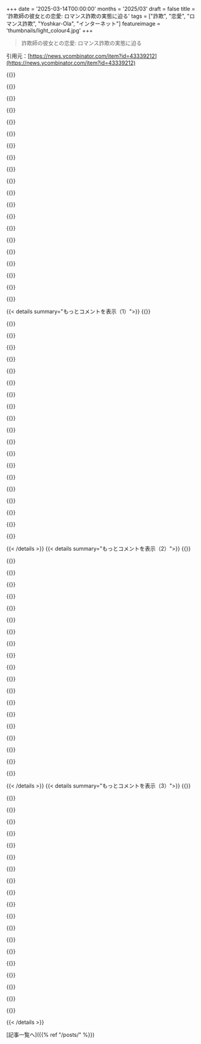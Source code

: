 +++
date = '2025-03-14T00:00:00'
months = '2025/03'
draft = false
title = '詐欺師の彼女との恋愛: ロマンス詐欺の実態に迫る'
tags = ["詐欺", "恋愛", "ロマンス詐欺", "Yoshkar-Ola", "インターネット"]
featureimage = 'thumbnails/light_colour4.jpg'
+++

> 詐欺師の彼女との恋愛: ロマンス詐欺の実態に迫る

引用元：[https://news.ycombinator.com/item?id=43339212](https://news.ycombinator.com/item?id=43339212)

{{<matomeQuote body="Yoshkar-Olaが出てきたけど、俺はYoshkar-Ola出身だ。ここでは2000年代初頭からこの手の詐欺があった。かつてはロシアで詐欺の首都と呼ばれたことも。知り合いが2005年から2007年までこの仕事をしてて、警察に襲撃される直前に辞めた。イギリスの人が報告したらしい。それ以降は全然聞かなかったのにこの記事を見てちょっと悲しい。西側ではPrigozhinと結びつけられることが多いけど、実は他にも面白いことがあるんだ。例えば、ヨーロッパで最後まで残るまだ実践されている異教徒の宗教がある。" userName="kgeist" createdAt="2025-03-14T15:51:05" color="#45d325">}}

{{<matomeQuote body="＞“西側でPrigozhinと結びつけられるのは悲しい”<br>Pringlesのここ数年は暗い意味で面白すぎて競うのが無理って感じだよね。" userName="mgfist" createdAt="2025-03-14T19:34:30" color="">}}

{{<matomeQuote body="最近、関連業界についてのYouTube動画を見たんだけど、ちょっと似たアイデアで、詐欺が見えにくい違法な場所に隠れてるみたい。" userName="thaumasiotes" createdAt="2025-03-14T18:50:17" color="">}}

{{<matomeQuote body="Pringlesの右腕は異教徒じゃなかったっけ？" userName="inemesitaffia" createdAt="2025-03-16T17:19:11" color="">}}

{{<matomeQuote body="Yoshkar-Ola自体は偽物みたいだよ。写真をググればわかるし、その川岸の通りの名前もね。冗談だけど、少し好きだな。貴重な建築物が壊されてないといいけど。" userName="shatsky" createdAt="2025-03-14T23:23:26" color="">}}

{{<matomeQuote body="2000年以降に何度か訪れたけど、特に貴重なものは壊されてないと思う。ただ、その偽物の川岸はかなり場違いで奇妙だね。本物に似せたNeuschwanstein Castleもあるし、元が偽造に近いのもアイロニック。" userName="orbital-decay" createdAt="2025-03-15T11:31:03" color="">}}

{{<matomeQuote body="この詐欺は、彼女にお金を送るっていう古典的なものだけど、今の詐欺は違うかもしれない。”pig butchering”スカムは、数ヶ月間連絡を取ってお金を要求しないこともあって、最後には投資を勧めるようになる。" userName="danielvf" createdAt="2025-03-14T10:27:42" color="#38d3d3">}}

{{<matomeQuote body="このpig butcheringをしてる人たちは、カンボジアで人身売買されて劣悪な奴隷状態で働いてるんだ。" userName="fmajid" createdAt="2025-03-14T12:19:40" color="#ff5c5c">}}

{{<matomeQuote body="この話を聞いてから、もう彼らと関わるのをやめた。" userName="EvanAnderson" createdAt="2025-03-14T13:57:09" color="">}}

{{<matomeQuote body="テレマーケターにはちょっと冷たく接してたけど、今は刑務所の労働者がいるって知ってからは、それ以上はできなくなった。もうそんなの正当化できないな。" userName="pavel_lishin" createdAt="2025-03-14T14:18:43" color="">}}

{{<matomeQuote body="同感だなぁ。どんなことであれ、他人に優しくすることは重要だよね。カスタマーサービスの人に怒るのって無意味だし、彼らは問題に関与してないのに。結局、不満を書いたりしても、言わずに済む方がいいこともあるよね。" userName="pocketarc" createdAt="2025-03-14T14:44:57" color="#45d325">}}

{{<matomeQuote body="昔はそう思ってたけど、企業がわざと客を困らせるように教育してることを知ってから考えが変わった。実際、フライトで家族と一緒に座れなかった時は、声を大にして困惑を表明したらなんとか振り返った。" userName="rawgabbit" createdAt="2025-03-14T19:48:58" color="#785bff">}}

{{<matomeQuote body="でも、カスタマーサポートも選択肢が少ないんだよね。彼らも指示に従わないと仕事を失うから、根本的な問題を抱えた一炊の人に怒るのは違うと思う。" userName="pavel_lishin" createdAt="2025-03-14T20:13:21" color="">}}

{{<matomeQuote body="最終的に、五人を経て誰かに気づいてもらえたよ。大声出したことで注目を浴びれたのもあるかも。" userName="rawgabbit" createdAt="2025-03-14T22:10:09" color="">}}

{{<matomeQuote body="カスタマーサービスの人は、企業の代わりに怒りを受ける役割を担わされてるよね。こうすることで企業は責任を回避してる。今回は、詐欺師たちの物語も同様で、同情を引くことで罪を軽くしてる気がする。" userName="SkyBelow" createdAt="2025-03-14T17:19:15" color="#785bff">}}

{{<matomeQuote body="奴隷状態の人々に同情する気持ちはあっても、詐欺を止めたいという気持ちは同じだよ。ただ、パスポートを奪われた人に対しては怒鳴らない。" userName="pavel_lishin" createdAt="2025-03-14T20:14:30" color="#ff5733">}}

{{<matomeQuote body="『The Good Place』のストーリーが印象に残ってる。天国に行くためには良い行いでポイントを稼がないといけなくて、現代なら逆にマイナスばかりって話。" userName="psadauskas" createdAt="2025-03-14T15:04:16" color="">}}

{{<matomeQuote body="Aurora Moralesの『Medicine Stories』には、不公正な世界にいることで心を硬くするしかないということが書かれてる。それが我々の精神的健康を脅かしているんだよ。" userName="andrei_says_" createdAt="2025-03-14T17:37:11" color="#45d325">}}

{{<matomeQuote body="その話、まさに共感できる。無力感や不公正な世界に直面すると、鬱になるのは自然な反応だよね。" userName="an_aparallel" createdAt="2025-03-14T20:56:25" color="">}}

{{<matomeQuote body="このショーはもう5年以上前だけど、見てない人のためにネタバレには注意してあげてほしいね。" userName="pavel_lishin" createdAt="2025-03-14T15:07:49" color="">}}

{{< details summary="もっとコメントを表示（1）">}}
{{<matomeQuote body="電話で詐欺師に捕まったと思った時、相手のおばさんに色々質問したんだけど、答えが曖昧で不安になった。結局その電話はマーケティングの正当なもので、私が報告したつもりが恥ずかしかったよ。" userName="AStonesThrow" createdAt="2025-03-14T17:23:02" color="">}}

{{<matomeQuote body="恥ずかしいことなんてないと思う。むしろ、電話をかけてくる連中がしっかりしてないのが恥ずかしいよ。私は重要じゃない電話は無視してるし。" userName="pavel_lishin" createdAt="2025-03-14T18:47:44" color="">}}

{{<matomeQuote body="良いアイデアだね。HNにはネタバレタグはないけど、警告を追加したよ。" userName="psadauskas" createdAt="2025-03-14T15:16:32" color="">}}

{{<matomeQuote body="興味がある人のためのネタバレ：<br>ポイント計算のプロセス - https://www.youtube.com/watch?v=hY-Rzou38k4<br>問題を説明しようとするMichael（画面の数学を参照） - https://www.youtube.com/watch?v=R8m_5HDZF7w&t=1m40s" userName="Terr_" createdAt="2025-03-14T19:28:03" color="">}}

{{<matomeQuote body="「The Good Place」からの一つの印象：天国に入るのはポイント制で、良いことをするとポイントがもらえて悪いことをすると失うんだ。要するにカルヴァン主義だね。" userName="brnt" createdAt="2025-03-15T08:55:58" color="#45d325">}}

{{<matomeQuote body="もっと明らかに違法なテレマーケッターについて言ってたんだ。失礼にならずに会話を引き延ばすのは問題ないし、その間にお年寄りの祖母が騙されないようにするのが大事だよ。" userName="pavel_lishin" createdAt="2025-03-14T14:50:49" color="">}}

{{<matomeQuote body="電話でセールスをしてる人の中には、刑務所の労働者もいるって聞いたんだ。犯罪で罰せられた人が電話してくるのか、それとも東南アジアで誘拐されてる人のことを指してるのか？" userName="lurk2" createdAt="2025-03-14T22:29:40" color="">}}

{{<matomeQuote body="犯罪者に嫌なことが起こるのを気にする人が多いのが不思議だよ。普通の人に対して悪くしても、犯罪者だったらショックを受けるの？" userName="xp84" createdAt="2025-03-14T19:08:18" color="">}}

{{<matomeQuote body="＞“刑務所は楽しくない場所で、働くことを期待するのは酷い罰ではない。”確かに、刑務所に送られるのはその条件だけじゃなく、強制労働も含まれてるから問題だよ。" userName="gambiting" createdAt="2025-03-14T19:18:16" color="">}}

{{<matomeQuote body="＞“刑務所はただ座ってるだけでなく、なぜ働かないといけないの？”これは正直理解できないね。懲役中の人たちに特別な権利を与える必要はないと思うよ。" userName="xp84" createdAt="2025-03-14T19:35:26" color="">}}

{{<matomeQuote body="＞”社会において働かずとも面倒を見てもらう権利を認めない”ってのはおかしいよね。病気や障害の人たちをどうするの？働かなくても手助けするのが普通じゃん？それに、犯罪者を閉じ込めるのは私たちの安全のためなんだし、彼らにはワークを強いるべきってのも理解できる。でも利益を求めると腐敗の温床になるよね。" userName="gambiting" createdAt="2025-03-14T20:13:19" color="#45d325">}}

{{<matomeQuote body="＞”服役中に働くことを期待するのは残酷な罰ではない”と言われるけど、奴隷みたいじゃん。" userName="pavel_lishin" createdAt="2025-03-14T21:02:32" color="">}}

{{<matomeQuote body="これって特定のロビー団体が主張してる過激な話だよね。確かに奴隷っぽい部分もあるけど、あんたは自ら選んで囚人になったわけだし、一生じゃなく期間限定だし、法的にも身体的な危害は受けないようになってる。" userName="xp84" createdAt="2025-03-15T00:14:06" color="">}}

{{<matomeQuote body="関わることにも関わらないことにもデメリットがあるけど、俺は関わるチームにいる。相手が短期間で真の被害者を見つけられないと、この業界は消えるはずだ。" userName="Scoundreller" createdAt="2025-03-14T14:12:36" color="">}}

{{<matomeQuote body="＞”真の被害者が見つからないと業界は消える”っていうけど、それで時間を無駄にしてるのはあんたじゃない？業界全体がフルタイムで働いてるってことを考えてみて。" userName="inetknght" createdAt="2025-03-14T15:17:53" color="">}}

{{<matomeQuote body="業界にはビジネスモデルがあって、利益率が低いなら業界自体が崩壊するってことに気づいて。ドライブスルーの話と同じだね。長い間電話をしてる間に、スキャマーにとっては収入が減るんだよ。" userName="Teever" createdAt="2025-03-14T15:42:29" color="#ff5733">}}

{{<matomeQuote body="この手のビジネスの主な制限は、利益が20％の被害者から得られるパレート分布になってることだよね。それに、この業界では人を誘拐してまで働かせる必要があるのは、利益が大きなコストだからだろうね。" userName="lurk2" createdAt="2025-03-14T22:26:02" color="">}}

{{<matomeQuote body="相手を長く引き留める方法を見つけるのが楽しみの一部なんだ。" userName="Scoundreller" createdAt="2025-03-14T15:24:01" color="">}}

{{<matomeQuote body="カンボジア語で助けがいるかメッセージを送ってる。被害者はカンボジアの人じゃないから読めないけど、捕まってる人をビビらせるために送ってるんだ。" userName="derefr" createdAt="2025-03-14T18:56:56" color="">}}

{{<matomeQuote body="昔はスキャマーに冷たく接してたけど、最近は愛してるって伝える方法を試してみたら、効果があったよ。一人は名前と居場所を教えてくれた。愛してるって言うだけで何のコストもかからないからね。" userName="Mistletoe" createdAt="2025-03-14T16:35:14" color="#45d325">}}


{{< /details >}}
{{< details summary="もっとコメントを表示（2）">}}
{{<matomeQuote body="AIが人間の代わりになるのはいいニュースなのかな？" userName="asah" createdAt="2025-03-14T14:36:03" color="">}}

{{<matomeQuote body="AIの“仲間”モデルのおかげで、長引く詐欺がますます増えそうだね。" userName="inimino" createdAt="2025-03-14T20:50:16" color="">}}

{{<matomeQuote body="今やpig butcheringは有名すぎて、騙される人はどんな詐欺にも引っかかるだろうな。" userName="guappa" createdAt="2025-03-14T11:09:17" color="">}}

{{<matomeQuote body="Runescapeで詐欺に遭うのは学校のカリキュラムに入れるべきだな。" userName="Lanolderen" createdAt="2025-03-14T11:52:16" color="">}}

{{<matomeQuote body="子供の頃、Ragnarök Onlineで約4ドル騙し取られた。信用を失ういい教訓だったよ…今の元妻に会うまでは。" userName="ConfusedDog" createdAt="2025-03-14T11:59:45" color="">}}

{{<matomeQuote body="メタデータが逆に効果を発揮することがあるっていい例だね。著者のMessage-IDによるMUAの特定についてのウィキも新しい知識ありがとう！" userName="z3j4e" createdAt="2025-03-14T09:55:17" color="">}}

{{<matomeQuote body="EXIFスクラビングソフトを使っていればもっと良かったかもね。リスクがないからあえてやってないのかもしれないけど。" userName="potato3732842" createdAt="2025-03-14T15:38:02" color="">}}

{{<matomeQuote body="EXIFデータを見れるほどの人は、ターゲットとしては良くないね。" userName="compiler-guy" createdAt="2025-03-14T17:07:32" color="">}}

{{<matomeQuote body="ロマンス詐欺って面白いね。数年前、HingeでWWEのレスラーMandy Roseを騙ってきた人がいて、プロレスラーの役者の仕事の皮肉が分かってなかったみたい。結局、そのやり取りをインタラクティブなウェブサイトにしたんだ。<a href=”https://0ms.co/sexydating”>https://0ms.co/sexydating</a>" userName="scyclow" createdAt="2025-03-14T15:30:59" color="#ff5733">}}

{{<matomeQuote body="カザフスタンの名前は珍しいから、同じ名前の人がいる可能性は低いって言ってたけど、やっぱり同じ名前の人見つけちゃったみたい。犠牲者として探しやすくない名前を選んだのかも。" userName="Aspos" createdAt="2025-03-14T16:03:52" color="">}}

{{<matomeQuote body="Aidanaって名前はカザフスタンでは使われるけど、写真はカザフスタンのロシア人少数民族に見えるな。記事ではその写真がどこから盗まれたか明かしてないし、声もスパムコールセンターっぽい…フィリピンかも。" userName="bloak" createdAt="2025-03-14T17:00:51" color="">}}

{{<matomeQuote body="＞記事ではその写真がどこから盗まれたか明かしてないし、<br>それは「ロシアのパーソナルトレーナーのInstagramアカウントから」取られたって書いてあったよ。著者はロシアの人とカザフの違いを意識してるわけじゃないみたいだから、女性はロシアにいる可能性大だね。" userName="thaumasiotes" createdAt="2025-03-14T20:15:16" color="#785bff">}}

{{<matomeQuote body="明らかにロシア人に聞こえるよ。多分ヨシカール・オラで話されてるロシア語じゃないかな。" userName="Aspos" createdAt="2025-03-14T17:18:36" color="">}}

{{<matomeQuote body="ロシア語とは全然違う、むしろ南アジアっぽいと思う。" userName="alecmg" createdAt="2025-03-14T17:27:51" color="">}}

{{<matomeQuote body="＞カザフの名前は典型的に地球上でユニーク。<br>本当に？どんな構造なの？普通の文化でも似たような名前が多いのに。中国の名前もユニークになりうるけど、一般的ではないからそうとも言えないし、同じ名前の人がたくさんいるし、バリエーションもあるよ。" userName="thaumasiotes" createdAt="2025-03-14T19:09:49" color="">}}

{{<matomeQuote body="カザフでは名前に関するタブーがあって、知ってる生きた人の名前を付けられない。だから創造的な名前付けが進むみたい。名前は一～五の要素から成り立ってて、組み合わせは自由。結果的に名前の組み合わせはユニークになるんだ。" userName="Aspos" createdAt="2025-03-14T20:25:41" color="">}}

{{<matomeQuote body="＞名前は一～五の要素から成り立ってて、<br>その要素は意味があるの？" userName="thaumasiotes" createdAt="2025-03-14T21:28:32" color="">}}

{{<matomeQuote body="うん、意味はあるよ。例えば形容詞+自然現象+花みたいに女の子の名前ができるんだ。" userName="Aspos" createdAt="2025-03-14T21:35:49" color="">}}

{{<matomeQuote body="gmailって送信者のIPアドレスを開示しないと思ってたけど、間違ってた？プライバシー的には良くないよね。指紋認証でGPUモデルを取得したり、ブラウザの拡張機能を探ることもできるよ。" userName="codedokode" createdAt="2025-03-14T10:17:44" color="">}}

{{<matomeQuote body="＞”Gmailは送信者のIPアドレスを開示しないと思ってたけど、間違ってた？プライバシーに良くない。”<br>実際には、IPアドレスは個々のユーザーのものではなくSMTPサーバーのものだよ。" userName="mmsc" createdAt="2025-03-14T12:16:16" color="">}}


{{< /details >}}
{{< details summary="もっとコメントを表示（3）">}}
{{<matomeQuote body="大抵のメールサービスはSMTPを通じて送信すると、ユーザーのIPアドレスを付加するらしい。自分用のSMTPリレーを設定して隠してるんだ。ウェブメールを使うとIPアドレスは付加されないよ。" userName="leni536" createdAt="2025-03-14T12:22:17" color="#ff5c5c">}}

{{<matomeQuote body="＞”Gmailは送信者のIPアドレスを開示しないと思ってたけど、間違ってた？プライバシーに良くない。”<br>これはGmailだけの問題じゃなくて、SMTPの仕組みだからね。思ってるほど悪くないよ。通常、メールクライアントはメールサービスプロバイダーに接続して、その後受信者のSMTPサーバーに送信するんだ。受信者が見るのは通常、メールサービスのIPアドレス。自分でSMTPサービス運営しない限り、IPはさらされないよ。" userName="LeonM" createdAt="2025-03-14T13:13:11" color="#ff33a1">}}

{{<matomeQuote body="GmailのSMTPを使うようなMUA（例：Thunderbird）を通じて送信すると、GmailはIPアドレスを公開するんだ。大抵のメールプロバイダーもそうだよ。" userName="badmintonbaseba" createdAt="2025-03-14T13:28:58" color="#45d325">}}

{{<matomeQuote body="Gmailのウェブ版を利用すると有用なメールアドレスは公開しないと思ってたんだけど、実際はどうなの？" userName="CPLX" createdAt="2025-03-14T14:01:03" color="">}}

{{<matomeQuote body="最近は公開しないと思うけど、2014年頃には公開してたね。" userName="neuroticnews25" createdAt="2025-03-14T12:36:55" color="">}}

{{<matomeQuote body="テストしたけど、やっぱり今も公開してるよ。" userName="badmintonbaseba" createdAt="2025-03-14T13:12:21" color="#785bff">}}

{{<matomeQuote body="ウクライナの戦争を利用するチャンスを逃したな。彼が親ウクライナの発言をして、ロシアの詐欺師がそれに同調すれば、FSBに引っ掛かる可能性もあったのに。" userName="brohee" createdAt="2025-03-14T09:35:53" color="">}}

{{<matomeQuote body="おそらくミャンマーのボイラー室にいる中国の奴隷だろうな。ロマンス詐欺師や“豚の肥育”詐欺は、大抵アジアのギャングが運営してる。厄介な連中だ。AIがここに大きな影響を与え、貧しい人々を誘拐する必要が減るかもしれないのが希望的観測だ。" userName="ChrisMarshallNY" createdAt="2025-03-14T10:01:33" color="">}}

{{<matomeQuote body="AI同士が騙し合うAI詐欺トラップ（例：[1]）も出現するだろうね。無駄なCPUサイクルが浪費されて、地球の破壊を加速するだけになりそう。" userName="netsharc" createdAt="2025-03-14T10:19:03" color="">}}

{{<matomeQuote body="＞”惑星の破壊を加速するだけで、無駄に費やされる兆億のCPUサイクル。”つまり”広告”だよね。" userName="Nextgrid" createdAt="2025-03-14T10:47:32" color="">}}

{{<matomeQuote body="＞”AI詐欺師トラップ（例えば[1]）で、AIが他のAIを騙すことになる。無駄に兆億のCPUサイクルを費やし、惑星の破壊を加速するだけ。”Neal Stephensonの”Anathem”や、Peter WattsのRifters三部作を思い出す。" userName="pavel_lishin" createdAt="2025-03-14T14:24:28" color="#ff5733">}}

{{<matomeQuote body="ロシアの詐欺師って設定は結構説得力あるよね。ミャンマーの詐欺師がメタデータをロシアからになんておかしいし。" userName="brohee" createdAt="2025-03-14T14:55:24" color="">}}

{{<matomeQuote body="その通り。" userName="ChrisMarshallNY" createdAt="2025-03-14T15:19:48" color="">}}

{{<matomeQuote body="もう詐欺に奴隷もいらない時代か…悲しすぎる。" userName="martin_a" createdAt="2025-03-14T11:03:46" color="">}}

{{<matomeQuote body="詐欺師とのエンゲージメントを最大にするのが重要だよね。テキストは労力と時間だし、こっちが手間かけることが彼らにコストをかける唯一の方法だから、チャットGPTでひたすらストーリーを演じさせるのがいい。" userName="InDubioProRubio" createdAt="2025-03-14T09:55:17" color="#ff33a1">}}

{{<matomeQuote body="現代の弁護士は、文書のためにあらかじめ作成されたテキストを使うから、詐欺師も似たようなことしてるんじゃないかな。どんなフレーズが効果的かもう分かってそう。" userName="lnsru" createdAt="2025-03-14T10:42:43" color="">}}

{{<matomeQuote body="初期のメールは定型文だけど、開幕を過ぎると自分で書かなきゃいけない。そのため、だんだん文の質が落ちてくるのがよく見られる。" userName="voidUpdate" createdAt="2025-03-14T10:46:38" color="#45d325">}}

{{<matomeQuote body="記事は更新されたかもだけど、今はあなたのポイントを正しく扱ってるよ。この詐欺は、一段落の個別化されたパラグラフと、少しランダム化された定番のパラグラフで構成されてた。" userName="notpushkin" createdAt="2025-03-14T18:26:47" color="">}}

{{<matomeQuote body="若くて魅力的な女性が自分にコンタクトすることはまずないっていう憶測が、自分を守ってくれている。" userName="duxup" createdAt="2025-03-15T02:10:04" color="">}}

{{<matomeQuote body="冷戦時代に育って、ロシアからの国際結婚の話はよく聞いたな。２００８年にMMORPGで失敗した国際恋愛をした時、結婚紹介業者が男女の間に入って、詐欺から守ってくれることを知ったよ。信頼できるところなら安全な相手を探してくれるし、ビザや移民の手続きもしてくれるんだ。個人だとお互いを調べたりするリソースがないから、そういう業者は意外と役に立つのかもしれない。「Hail Melania」" userName="AStonesThrow" createdAt="2025-03-14T17:33:48" color="">}}


{{< /details >}}


[記事一覧へ]({{% ref "/posts/" %}})
